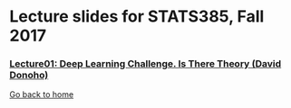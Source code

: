 
# Lecture slides for STATS385, Fall 2017


### [Lecture01: Deep Learning Challenge. Is There Theory (David Donoho)](./assets/lectures/StanfordStats385-20170927-Lecture01-Donoho.pdf)

[Go back to home](./)

